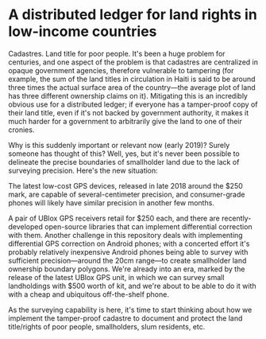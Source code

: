 # A distributed ledger for land rights in low-income countries

Cadastres. Land title for poor people. It's been a huge problem for centuries, and one aspect of the problem is that cadastres are centralized in opaque government agencies, therefore vulnerable to tampering (for example, the sum of the land titles in circulation in Haiti is said to be around three times the actual surface area of the country&mdash;the average plot of land has three different ownership claims on it). Mitigating this is an incredibly obvious use for a distributed ledger; if everyone has a tamper-proof copy of their land title, even if it's not backed by government authority, it makes it much harder for a government to arbitrarily give the land to one of their cronies. 

Why is this suddenly important or relevant now (early 2019)? Surely someone has thought of this? Well, yes, but it's never been possible to delineate the precise boundaries of smallholder land due to the lack of surveying precision. Here's the new situation:

The latest low-cost GPS devices, released in late 2018 around the $250 mark, are capable of several-centimeter precision, and consumer-grade phones will likely have similar precision in another few months. 

A pair of UBlox GPS receivers retail for $250 each, and there are recently-developed open-source libraries that can implement differential correction with them. Another challenge in this repository deals with implementing differential GPS correction on Android phones; with a concerted effort it's probably relatively inexpensive Android phones being able to survey with sufficient precision&mdash;around the 20cm range&mdash;to create smallholder land ownership boundary polygons. We're already into an era, marked by the release of the latest UBlox GPS unit, in which we can survey small landholdings with $500 worth of kit, and we're about to be able to do it with with a cheap and ubiquitous off-the-shelf phone.

As the surveying capability is here, it's time to start thinking about how we implement the tamper-proof cadastre to document and protect the land title/rights of poor people, smallholders, slum residents, etc. 


